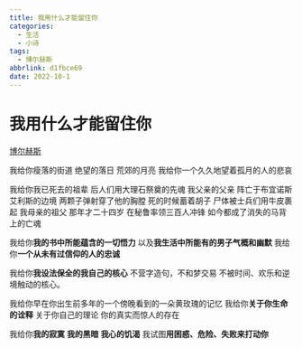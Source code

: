 ```yaml
---
title: 我用什么才能留住你
categories:
  - 生活
  - 小诗
tags:
  - 博尔赫斯
abbrlink: d1fbce69
date: 2022-10-1
---
```

# 我用什么才能留住你

[博尔赫斯](https://zh.wikipedia.org/wiki/%E8%B1%AA%E5%B0%94%E8%B5%AB%C2%B7%E8%B7%AF%E6%98%93%E6%96%AF%C2%B7%E5%8D%9A%E5%B0%94%E8%B5%AB%E6%96%AF)

我给你瘦落的街道
绝望的落日
荒郊的月亮
我给你一个久久地望着孤月的人的悲哀

我给你我已死去的祖辈
后人们用大理石祭奠的先魂
我父亲的父亲
阵亡于布宜诺斯艾利斯的边境
两颗子弹射穿了他的胸膛
死的时候蓄着胡子
尸体被士兵们用牛皮裹起
我母亲的祖父
那年才二十四岁
在秘鲁率领三百人冲锋
如今都成了消失的马背上的亡魂

我给你**我的书中所能蕴含的一切悟力**
以及**我生活中所能有的男子气概和幽默**
我给你**一个从未有过信仰的人的忠诚**

我给你**我设法保全的我自己的核心**
不营字造句，不和梦交易
不被时间、欢乐和逆境触动的核心。

我给你早在你出生前多年的一个傍晚看到的一朵黄玫瑰的记忆
我给你**关于你生命的诠释**
关于你自己的理论
你的真实而惊人的存在

我给你**我的寂寞**
**我的黑暗**
**我心的饥渴**
我试图**用困惑、危险、失败来打动你**
